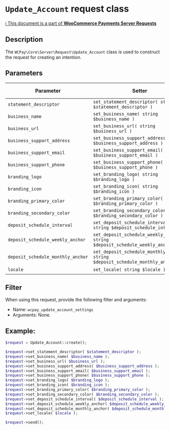 # `Update_Account` request class

[ℹ️ This document is a part of __WooCommerce Payments Server Requests__](../requests.md)

## Description

The `WCPay\Core\Server\Request\Update_Account` class is used to construct the request for creating an intention.

## Parameters

| Parameter                         | Setter                                                                           | Immutable | Required | Default value |
|-----------------------------------|----------------------------------------------------------------------------------|:---------:|:--------:|:-------------:|
| `statement_descriptor`            | `set_statement_descriptor( string $statement_descriptor )`                       |     -     |    -     |       -       |
| `business_name`                   | `set_business_name( string $business_name )`                                     |     -     |    -     |       -       |
| `business_url`                    | `set_business_url( string $business_url )`                                       |     -     |    -     |       -       |
| `business_support_address`        | `set_business_support_address( string $business_support_address )`               |     -     |    -     |       -       |
| `business_support_email`          | `set_business_support_email( string $business_support_email )`                   |     -     |    -     |       -       |
| `business_support_phone`          | `set_business_support_phone( string $business_support_phone )`                   |     -     |    -     |       -       |
| `branding_logo`                   | `set_branding_logo( string $branding_logo )`                                     |     -     |    -     |       -       |
| `branding_icon`                   | `set_branding_icon( string $branding_icon )`                                     |     -     |    -     |       -       |
| `branding_primary_color`          | `set_branding_primary_color( string $branding_primary_color )`                   |     -     |    -     |       -       |
| `branding_secondary_color`        | `set_branding_secondary_color( string $branding_secondary_color )`               |     -     |    -     |       -       |
| `deposit_schedule_interval`       | `set_deposit_schedule_interval( string $deposit_schedule_interval )`             |     -     |    -     |       -       |
| `deposit_schedule_weekly_anchor`  | `set_deposit_schedule_weekly_anchor( string $deposit_schedule_weekly_anchor )`   |     -     |    -     |       -       |
| `deposit_schedule_monthly_anchor` | `set_deposit_schedule_monthly_anchor( string $deposit_schedule_monthly_anchor )` |     -     |    -     |       -       |
| `locale`                          | `set_locale( string $locale )`                                                   |     -     |    -     |       -       |

## Filter

When using this request, provide the following filter and arguments:

- Name: `wcpay_update_account_settings`
- Arguments: None.

## Example:

```php
$request = Update_Account::create();

$request->set_statement_descriptor( $statement_descriptor );
$request->set_business_name( $business_name );
$request->set_business_url( $business_url );
$request->set_business_support_address( $business_support_address );
$request->set_business_support_email( $business_support_email );
$request->set_business_support_phone( $business_support_phone );
$request->set_branding_logo( $branding_logo );
$request->set_branding_icon( $branding_icon );
$request->set_branding_primary_color( $branding_primary_color );
$request->set_branding_secondary_color( $branding_secondary_color );
$request->set_deposit_schedule_interval( $deposit_schedule_interval );
$request->set_deposit_schedule_weekly_anchor( $deposit_schedule_weekly_anchor );
$request->set_deposit_schedule_monthly_anchor( $deposit_schedule_monthly_anchor );
$request->set_locale( $locale );

$request->send();
```
